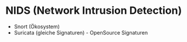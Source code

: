 # NIDS (Network Intrusion Detection) 

  * Snort (Ökosystem) 
  * Suricata (gleiche Signaturen) - OpenSource Signaturen 

